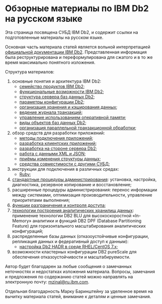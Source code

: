 # Обзорные материалы по IBM Db2 на русском языке

Эта страница посвящена СУБД IBM Db2, и содержит ссылки на
подготовленные материалы на русском языке.

Основная часть материала статей является вольной интерпретацией
[официальной документации IBM Db2](https://www.ibm.com/support/knowledgecenter/SSEPGG_11.5.0/com.ibm.db2.luw.welcome.doc/doc/welcome.html).
Представленная информация была реструктурирована и переформулирована
для сжатого и в то же время максимально понятного изложения.

Структура материалов:
1. основные понятия и архитектура IBM Db2:
    * [семейство продуктов IBM Db2](Db2ProductFamily);
    * [функциональные возможности IBM Db2](Db2Functions);
    * [структура сервера баз данных Db2](Db2Server);
    * [параметры конфигурации Db2](Db2Parameters);
    * [организация хранения и кэширования данных](Db2Storage);
    * [ведение журнала транзакций](Db2Log);
    * [управление использованием оперативной памяти](Db2Memory);
    * [виды объектов баз данных Db2](Db2Objects);
    * [организация параллельной транзакционной обработки](Db2Concurrent);
1. обзор средств для разработки приложений:
    * [методы подключения приложений](Db2AppConnect);
    * [разработка клиентских приложений](Db2DevClients);
    * [разработка на стороне сервера Db2](Db2DevRoutines);
    * [работа с данными XML и JSON](Db2XmlJson);
    * [приёмы изменения структуры данных](Db2AlteringTables);
    * [средства совместимости с другими СУБД](Db2Compat);
1. инструкции для подключения в различных средах:
    * [Ruby](Db2Ruby);
1. [стандартные процедуры администрирования](/zinal/Db2-Russian/wiki/Db2OverviewP03):
   установка, настройка, диагностика, резервное копирование и восстановление;
1. расширенные процедуры администрирования: перенос информации между системами, оптимизация производительности,
   управление приоритетами выполнения;
1. [функции разграничения и контроля доступа](/zinal/Db2-Russian/wiki/Db2OverviewP05);
1. [технологии построения аналитических хранилищ данных](/zinal/Db2-Russian/wiki/Db2OverviewP06):
   применение технологии DB2 BLU для высокоскоростной «In-Memory» аналитики
   и функций DB2 DPF (Database Partitioning Feature) для горизонтального
   масштабирования аналитических конфигураций;
1. распределенные базы данных (отказоустойчивые конфигурации,
   репликация данных и федеративный доступ к данным):
    * [настройка Db2 HADR в среде RHEL/CentOS 7.x](Db2HadrCentOs7);
1. возможности кластерных конфигурации DB2 pureScale для обеспечения отказоустойчивости и масштабируемости.

Автор будет благодарен за любые сообщения о замечанных неточностях и
недостатках изложения материала. Вопросы, замечания и предложения по
содержанию статей можно направлять на электронную почту:
<mzinal@ru.ibm.com>.

Отдельная благодарность Марку Баринштейну за уделенное время на
вычитку материала статей, внимание к деталям и ценные замечания.
